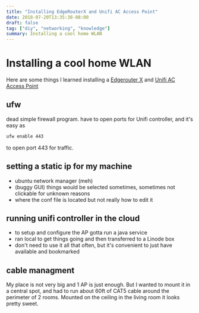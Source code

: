 ```yaml
---
title: "Installing EdgeRouterX and Unifi AC Access Point"
date: 2018-07-20T13:35:38-08:00
draft: false
tag: ["diy", "networking", "knowledge"]
summary: Installing a cool home WLAN
---
```


# Installing a cool home WLAN
Here are some things I learned installing a [Edgerouter
X](https://www.ubnt.com/edgemax/edgerouter-x/) and [Unifi AC Access
Point](https://www.ubnt.com/unifi/unifi-ap-ac-lite/)

## ufw
dead simple firewall program. have to open ports for Unifi controller, and it's
easy as 
```sh
ufw enable 443
```
to open port 443 for traffic.

## setting a static ip for my machine
- ubuntu network manager (meh)
- (buggy GUI) things would be selected sometimes, sometimes not clickable for
  unknown reasons
- where the conf file is located but not really how to edit it

## running unifi controller in the cloud
- to setup and configure the AP gotta run a java service
- ran local to get things going and then transferred to a Linode box
- don't need to use it all that often, but it's convenient to just have
  available and bookmarked

## cable managment
My place is not very big and 1 AP is just enough. But I wanted to
mount it in a central spot, and had to run about 60ft of CAT5 cable around the
perimeter of 2 rooms. Mounted on the ceiling in the living room it looks pretty
sweet.
